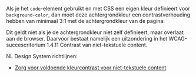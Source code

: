 <!-- @license CC0-1.0 -->

Als je het `code`-element gebruikt en met CSS een eigen kleur definieert voor `background-color`, dan moet deze achtergrondkleur een contrastverhouding hebben van minimaal 3:1 met de achtergrondkleur van de pagina.

Dit geldt niet als je de achtergrondkleur niet zelf definieert, maar overlaat aan de browser. Daarvoor bestaat namelijk een uitzondering in het WCAG-succescriterium 1.4.11 Contrast van niet-tekstuele content.

NL Design System richtlijnen:

- [Zorg voor voldoende kleurcontrast voor niet-tekstuele content](/richtlijnen/stijl/kleuren/contrast-niet-tekstuele-content)
